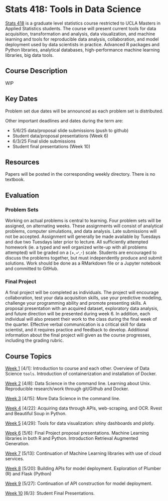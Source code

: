 # Stats 418: Tools in Data Science

[Stats 418](https://sa.ucla.edu/ro/Public/SOC/Results/ClassDetail?term_cd=25S&subj_area_cd=STATS%20%20&crs_catlg_no=0418%20%20%20%20&class_id=663636405&class_no=%20080%20%20) is a graduate level statistics course restricted to UCLA Masters in Applied Statistics students. The course will present current tools for data acquisition, transformation and analysis, data visualization, and machine learning and tools for reproducible data analysis, collaboration, and model deployment used by data scientists in practice. Advanced R packages and Python libraries, analytical databases, high-performance machine learning libraries, big data tools. 

## Course Description
WIP

## Key Dates

Problem set due dates will be announced as each problem set is distributed. 

Other important deadlines and dates during the term are: 

* 5/6/25 data/proposal slide submissions (push to github)
* Student data/proposal presentations (Week 6)
* 6/3/25 Final slide submissions
* Student final presentations (Week 10)

## Resources

Papers will be posted in the corresponding weekly directory. There is no textbook.

## Evaluation

### Problem Sets

Working on actual problems is central to learning. Four problem sets will be assigned, on alternating weeks. These assignments will consist of analytical problems, computer simulations, and data analysis. Late submissions will not be accepted. Assignment will generally be made available by Tuesdays and due two Tuesdays later prior to lecture. All sufficiently attempted homework (ie. a typed and well organized write-up with all problems attempted) will be graded on a (+,✓,-) scale. Students are encouraged to discuss the problems together, but must independently produce and submit solutions. Work should be done as a RMarkdown file or a Jupyter notebook and committed to GitHub. 

### Final Project

A final project will be completed as individuals. The project will encourage collaboration, test your data acquisition skills, use your predictive modeling, challenge your programming ability and promote presenting skills. A proposal presentation with an acquired dataset, exploratory data analysis, and future direction will be presented during week 6.  In addition, each individual will also present their work to the class during the final week of the quarter. Effective verbal communication is a critical skill for data scientist, and it requires practice and feedback to develop. Additional information about the final project will given as the course progresses, including the grading rubric. 

## Course Topics

[Week 1](https://github.com/natelangholz/stat418-tools-in-datascience-2025/tree/master/week-1) \[4/1\]: Introduction to course and each other. Overview of Data Science `tools`. Introduction of containerization and installation of Docker. 

[Week 2](https://github.com/natelangholz/stat418-tools-in-datascience-2025/tree/master/week-2) \[4/8\]: Data Science in the command line. Learning about Unix. Reproducible research/work through git/Github and Docker.

[Week 3](https://github.com/natelangholz/stat418-tools-in-datascience-2025/tree/master/week-3) \[4/15\]:  More Data Science in the command line. 

[Week 4](https://github.com/natelangholz/stat418-tools-in-datascience-2025/tree/master/week-4) \[4/22\]: Acquiring data through APIs, web-scraping, and OCR. Rvest and Beautiful Soup in Python.

[Week 5](https://github.com/natelangholz/stat418-tools-in-datascience-2025/tree/master/week-5) \[4/29\]: Tools for data visualization: shiny dashboards and plotly. 

[Week 6](https://github.com/natelangholz/stat418-tools-in-datascience-2025/tree/master/week-6) \[5/6\]: Final Project proposal presentations. Machine Learning libraries in both R and Python. Introduction Retrieval Augmented Generation.

[Week 7](https://github.com/natelangholz/stat418-tools-in-datascience-2025/tree/master/week-7) \[5/13\]: Continuation of Machine Learning libraries with use of cloud services. 

[Week 8](https://github.com/natelangholz/stat418-tools-in-datascience-2025/tree/master/week-8) \[5/20\]: Building APIs for model deployment. Exploration of Plumber (R) and Flask (Python)  

[Week 9](https://github.com/natelangholz/stat418-tools-in-datascience-2025/tree/master/week-9) \[5/27\]: Continuation of API construction for model deployment. 

[Week 10](https://github.com/natelangholz/stat418-tools-in-datascience-2025/tree/master/week-10) \[6/3\]: Student Final Presentations. 


